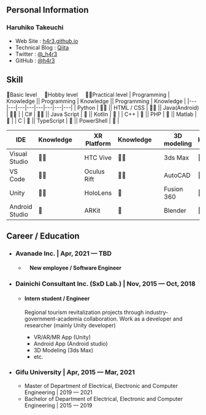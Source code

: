 ## Personal Information

### **Haruhiko Takeuchi**

- Web Site : [h4r3.github.io](h4r3.github.io) <!-- ドメイン取得予定 -->
- Technical Blog : [Qiita](https://qiita.com/h4r3)<!-- 更新頻度増加予定 -->
- Twitter : [@_h4r3](https://twitter.com/_h4r3)
- GitHub : [@h4r3](https://github.com/h4r3)
<!-- - SlideShare :  -->

<!-- # Award  -->

## Skill

🌱Basic level &nbsp; &nbsp; 🌺Hobby level &nbsp; &nbsp; 🌺🌺Practical level
| Programming | Knowledge || Programming | Knowledge || Programming | Knowledge |
|---|---|---|---|---|---|---|---|
| Python | 🌺🌺 || HTML / CSS | 🌺🌺 || Java(Android) | 🌺🌺 |
| C# | 🌺🌺 || Java Script | 🌺 || Kotlin | 🌱 |
| C++ | 🌺 || PHP | 🌺 || Matlab | 🌺 |
| C | 🌺 || TypeScript | 🌱 || PowerShell | 🌱 |



| IDE | Knowledge | | XR Platform | Knowledge | | 3D modeling | Knowledge |
|---|---|---|---|---|---|---|---|
| Visual Studio | 🌺🌺 | | HTC Vive | 🌺🌺 || 3ds Max | 🌺🌺 |
| VS Code | 🌺🌺 | | Oculus Rift | 🌺🌺 || AutoCAD | 🌺🌺 |
| Unity | 🌺🌺 | | HoloLens | 🌺 || Fusion 360 | 🌺 |
| Android Studio | 🌺 | | ARKit | 🌺 || Blender | 🌺 |


## Career / Education

- ### Avanade Inc. | Apr, 2021 — TBD

    - ####   &nbsp; &nbsp; **New employee / Software Engineer**



- ### Dainichi Consultant Inc. (SxD Lab.) | Nov, 2015 — Oct, 2018

    - ####  **Intern student / Engineer**

        Regional tourism revitalization projects through industry-government-academia collaboration.
        Work as a developer and researcher (mainly Unity developer)
        - VR/AR/MR App (Unity)
        - Android App (Android studio)
        - 3D Modeling (3ds Max)
        - etc.

- ### Gifu University | Apr, 2015 — Mar, 2021
    - Master of Department of Electrical, Electronic and Computer Engineering | 2019 — 2021
    - Bachelor of Department of Electrical, Electronic and Computer Engineering | 2015 — 2019
